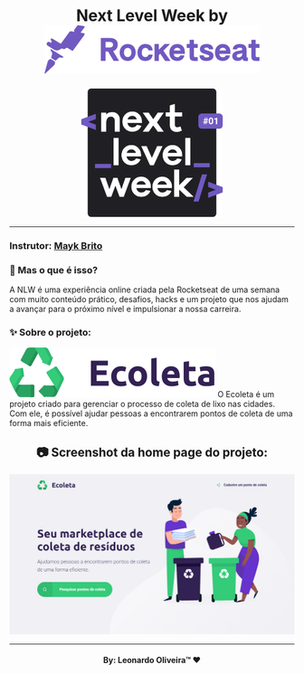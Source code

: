 <h1 align="center">
    Next Level Week by <img src="img/rocketseat.svg">
    </h1>
  
  <p align="center">
  <img width="250" src="img/logo-nlw.svg">
</p>

_________
### Instrutor: [Mayk Brito](https://github.com/maykbrito)

### 🤔 Mas o que é isso? 
A NLW é uma experiência online criada pela Rocketseat de uma semana com muito conteúdo prático, desafios, hacks e um projeto que nos ajudam a avançar para o próximo nível e impulsionar a nossa carreira.
  
### ✨ Sobre o projeto:
<img src="img/logo.svg">
O Ecoleta é um projeto criado para gerenciar o processo de coleta de lixo nas cidades. Com ele, é possível ajudar pessoas a encontrarem pontos de coleta de uma forma mais eficiente.
 
<h2 align="center"> 📷 Screenshot da home page do projeto: </h2>
<p align="center">
<img width="600" src="img/1.png">
</p>

_________
<h4 align="center"> <strong>By: Leonardo Oliveira™</strong> ❤ </h4>
